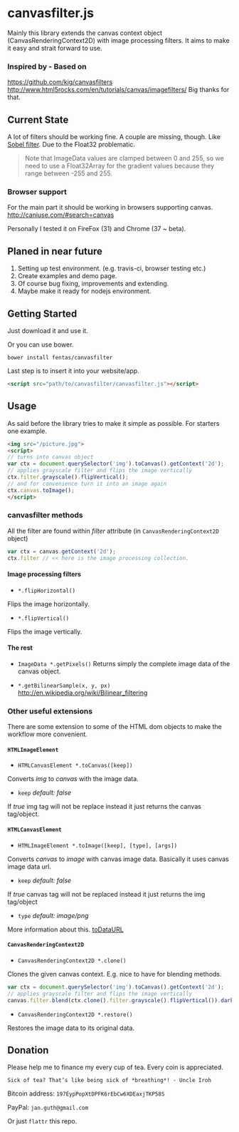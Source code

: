 # canvasfilter.js
Mainly this library extends the canvas context object (CanvasRenderingContext2D)
with image processing filters. It aims to make it easy and strait forward to
use.

### Inspired by - Based on
https://github.com/kig/canvasfilters
http://www.html5rocks.com/en/tutorials/canvas/imagefilters/
Big thanks for that.

## Current State
A lot of filters should be working fine. A couple are missing, though.
Like [Sobel filter](http://en.wikipedia.org/wiki/Sobel_filter). Due to the
Float32 problematic.
> Note that ImageData values are clamped between 0 and 255, so we need
> to use a Float32Array for the gradient values because they
> range between -255 and 255.

### Browser support
For the main part it should be working in browsers supporting canvas.
http://caniuse.com/#search=canvas

Personally I tested it on FireFox (31) and Chrome (37 ~ beta).

## Planed in near future
1. Setting up test environment. (e.g. travis-ci, browser testing etc.)
2. Create examples and demo page.
3. Of course bug fixing, improvements and extending.
4. Maybe make it ready for nodejs environment.

## Getting Started
Just download it and use it.

Or you can use bower.
```shell
bower install fentas/canvasfilter
```

Last step is to insert it into your website/app.
```html
<script src="path/to/canvasfilter/canvasfilter.js"></script>
```

## Usage
As said before the library tries to make it simple as possible.
For starters one example.
```html
<img src="/picture.jpg">
<script>
// turns into canvas object
var ctx = document.querySelector('img').toCanvas().getContext('2d');
// applies grayscale filter and flips the image vertically
ctx.filter.grayscale().flipVertical();
// and for convenience turn it into an image again
ctx.canvas.toImage();
</script>
```

### canvasfilter methods
All the filter are found within _filter_ attribute (in
`CanvasRenderingContext2D` object)
```js
var ctx = canvas.getContext('2d');
ctx.filter // << here is the image processing collection.
```

#### Image processing filters
- `*.flipHorizontal()`

Flips the image horizontally.
- `*.flipVertical()`

Flips the image vertically.

#### The rest
- `ImageData *.getPixels()`
Returns simply the complete image data of the canvas object.

- `*.getBilinearSample(x, y, px)`
http://en.wikipedia.org/wiki/Bilinear_filtering

### Other useful extensions
There are some extension to some of the HTML dom objects to make the
workflow more convenient.

#### `HTMLImageElement`
- `HTMLCanvasElement *.toCanvas([keep])`

Converts _img_ to _canvas_ with the image data.
  - `keep` _default: false_

  If *true* img tag will not be replace instead it just returns the canvas
  tag/object.

#### `HTMLCanvasElement`
- `HTMLImageElement *.toImage([keep], [type], [args])`

Converts _canvas_ to _image_ with canvas image data. Basically it uses canvas
image data url.
  - `keep` _default: false_

  If *true* canvas tag will not be replaced instead it just returns the img
  tag/object
  - `type` _default: image/png_

  More information about this.
  [toDataURL](https://developer.mozilla.org/en-US/docs/Web/API/HTMLCanvasElement)

#### `CanvasRenderingContext2D`
- `CanvasRenderingContext2D *.clone()`

Clones the given canvas context. E.g. nice to have for blending methods.
```js
var ctx = document.querySelector('img').toCanvas().getContext('2d');
// applies grayscale filter and flips the image vertically
canvas.filter.blend(ctx.clone().filter.grayscale().flipVertical()).darken();
```

- `CanvasRenderingContext2D *.restore()`

Restores the image data to its original data.

## Donation
Please help me to finance my every cup of tea. Every coin is appreciated.

```
Sick of tea? That’s like being sick of *breathing*! - Uncle Iroh
```

Bitcoin address: `197EypPopXtDPFK6rEbCw6XDEaxjTKP58S`

PayPal: `jan.guth@gmail.com`

Or just `flattr` this repo.
